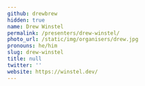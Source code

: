 ```yaml
---
github: drewbrew
hidden: true
name: Drew Winstel
permalink: /presenters/drew-winstel/
photo_url: /static/img/organisers/drew.jpg
pronouns: he/him
slug: drew-winstel
title: null
twitter: ''
website: https://winstel.dev/
---
```

